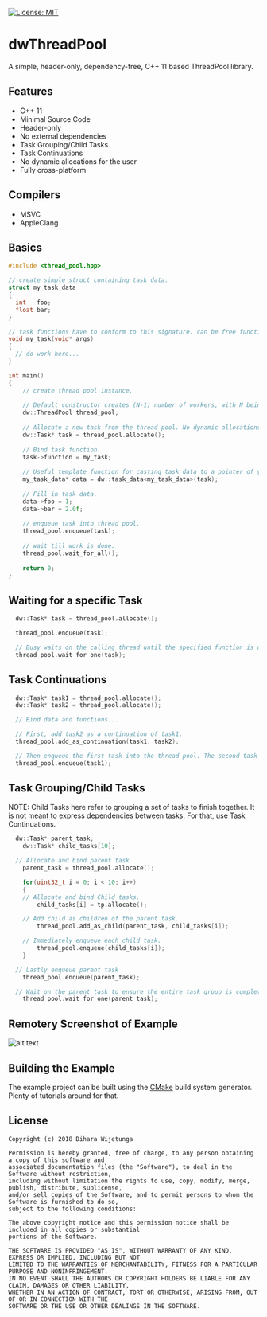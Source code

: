 [![License: MIT](https://img.shields.io/packagist/l/doctrine/orm.svg)](https://opensource.org/licenses/MIT)

# dwThreadPool
A simple, header-only, dependency-free, C++ 11 based ThreadPool library.

## Features

* C++ 11
* Minimal Source Code
* Header-only
* No external dependencies
* Task Grouping/Child Tasks
* Task Continuations
* No dynamic allocations for the user
* Fully cross-platform

## Compilers
* MSVC
* AppleClang

## Basics

```cpp
#include <thread_pool.hpp>

// create simple struct containing task data.
struct my_task_data
{
  int   foo;
  float bar;
}

// task functions have to conform to this signature. can be free functions or methods.
void my_task(void* args)
{
  // do work here...
}

int main() 
{
    // create thread pool instance. 
    
    // Default constructor creates (N-1) number of workers, with N being the number of hardware threads.
    dw::ThreadPool thread_pool;
    
    // Allocate a new task from the thread pool. No dynamic allocations are done internally
    dw::Task* task = thread_pool.allocate();
  
    // Bind task function.
    task->function = my_task;
    
    // Useful template function for casting task data to a pointer of your custom task data struct.
    my_task_data* data = dw::task_data<my_task_data>(task);
    
    // Fill in task data.
    data->foo = 1;
    data->bar = 2.0f;
    
    // enqueue task into thread pool.
    thread_pool.enqueue(task);
    
    // wait till work is done.
    thread_pool.wait_for_all();
    
    return 0;
}
```

## Waiting for a specific Task

```cpp
  dw::Task* task = thread_pool.allocate();

  thread_pool.enqueue(task);

  // Busy waits on the calling thread until the specified function is done.
  thread_pool.wait_for_one(task);

```

## Task Continuations

```cpp
  dw::Task* task1 = thread_pool.allocate();
  dw::Task* task2 = thread_pool.allocate();

  // Bind data and functions...

  // First, add task2 as a continuation of task1.
  thread_pool.add_as_continuation(task1, task2);

  // Then enqueue the first task into the thread pool. The second task will automatically run.
  thread_pool.enqueue(task1);

```

## Task Grouping/Child Tasks
NOTE: Child Tasks here refer to grouping a set of tasks to finish together. It is not meant to express dependencies between tasks. For that, use Task Continuations.

```cpp
  dw::Task* parent_task;
	dw::Task* child_tasks[10];

  // Allocate and bind parent task.
	parent_task = thread_pool.allocate();

	for(uint32_t i = 0; i < 10; i++)
	{
    // Allocate and bind Child tasks.
		child_tasks[i] = tp.allocate();

    // Add child as children of the parent task.
		thread_pool.add_as_child(parent_task, child_tasks[i]);

    // Immediately enqueue each child task.
		thread_pool.enqueue(child_tasks[i]);
	}

  // Lastly enqueue parent task
	thread_pool.enqueue(parent_task);

  // Wait on the parent task to ensure the entire task group is completed
	thread_pool.wait_for_one(parent_task);

```

## Remotery Screenshot of Example

![alt text](https://github.com/diharaw/dwThreadPool/raw/master/doc/screenshot.png "Remotery Screenshot")

## Building the Example

The example project can be built using the [CMake](https://cmake.org/) build system generator. Plenty of tutorials around for that.

## License
```
Copyright (c) 2018 Dihara Wijetunga

Permission is hereby granted, free of charge, to any person obtaining a copy of this software and 
associated documentation files (the "Software"), to deal in the Software without restriction, 
including without limitation the rights to use, copy, modify, merge, publish, distribute, sublicense,
and/or sell copies of the Software, and to permit persons to whom the Software is furnished to do so, 
subject to the following conditions:

The above copyright notice and this permission notice shall be included in all copies or substantial
portions of the Software.

THE SOFTWARE IS PROVIDED "AS IS", WITHOUT WARRANTY OF ANY KIND, EXPRESS OR IMPLIED, INCLUDING BUT NOT 
LIMITED TO THE WARRANTIES OF MERCHANTABILITY, FITNESS FOR A PARTICULAR PURPOSE AND NONINFRINGEMENT. 
IN NO EVENT SHALL THE AUTHORS OR COPYRIGHT HOLDERS BE LIABLE FOR ANY CLAIM, DAMAGES OR OTHER LIABILITY,
WHETHER IN AN ACTION OF CONTRACT, TORT OR OTHERWISE, ARISING FROM, OUT OF OR IN CONNECTION WITH THE 
SOFTWARE OR THE USE OR OTHER DEALINGS IN THE SOFTWARE.
```